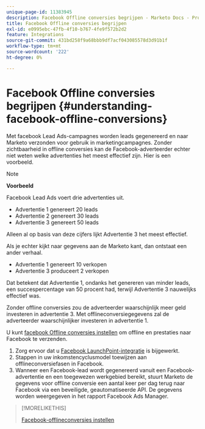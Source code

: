 ```yaml
---
unique-page-id: 11383945
description: Facebook Offline conversies begrijpen - Marketo Docs - Productdocumentatie
title: Facebook Offline conversies begrijpen
exl-id: e0995ebc-47fb-4f10-b767-4fe9f572b2d2
feature: Integrations
source-git-commit: 431bd258f9a68bbb9df7acf043085578d3d91b1f
workflow-type: tm+mt
source-wordcount: '222'
ht-degree: 0%

---
```


# Facebook Offline conversies begrijpen {#understanding-facebook-offline-conversions}

Met facebook Lead Ads-campagnes worden leads gegenereerd en naar Marketo verzonden voor gebruik in marketingcampagnes. Zonder zichtbaarheid in offline conversies kan de Facebook-adverteerder echter niet weten welke advertenties het meest effectief zijn. Hier is een voorbeeld.

>[!NOTE]
>
>**Voorbeeld**
>
>Facebook Lead Ads voert drie advertenties uit.
>
>* Advertentie 1 genereert 20 leads
>* Advertentie 2 genereert 30 leads
>* Advertentie 3 genereert 50 leads
>
>Alleen al op basis van deze cijfers lijkt Advertentie 3 het meest effectief.
>
>Als je echter kijkt naar gegevens aan de Marketo kant, dan ontstaat een ander verhaal.
>
>* Advertentie 1 genereert 10 verkopen
>* Advertentie 3 produceert 2 verkopen
>
>Dat betekent dat Advertentie 1, ondanks het genereren van minder leads, een succespercentage van 50 procent had, terwijl Advertentie 3 nauwelijks effectief was.
>
>Zonder offline conversies zou de adverteerder waarschijnlijk meer geld investeren in advertentie 3. Met offlineconversiegegevens zal de adverteerder waarschijnlijker investeren in advertentie 1.

U kunt [facebook Offline conversies instellen](/help/marketo/product-docs/demand-generation/facebook/set-up-facebook-offline-conversions.md) om offline en prestaties naar Facebook te verzenden.

1. Zorg ervoor dat u [Facebook LaunchPoint-integratie](/help/marketo/product-docs/demand-generation/ad-network-integrations/add-facebook-custom-audiences-as-a-launchpoint-service.md) is bijgewerkt.
1. Stappen in uw inkomstencyclusmodel toewijzen aan offlineconversiefasen in Facebook.
1. Wanneer een Facebook-lead wordt gegenereerd vanuit een Facebook-advertentie en een toegewezen werkgebied bereikt, stuurt Marketo de gegevens voor offline conversie een aantal keer per dag terug naar Facebook via een beveiligde, geautomatiseerde API. De gegevens worden weergegeven in het rapport Facebook Ads Manager.

>[!MORELIKETHIS]
>
>[Facebook-offlineconversies instellen](/help/marketo/product-docs/demand-generation/facebook/set-up-facebook-offline-conversions.md)
